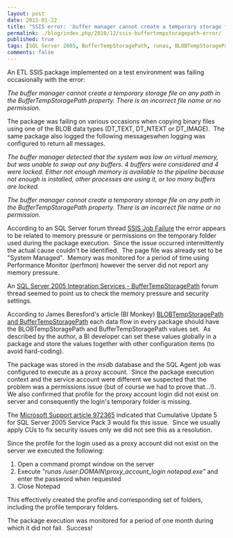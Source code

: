 ```yaml
---
layout: post
date: 2011-01-22
title: "SSIS error: 'buffer manager cannot create a temporary storage file on any path in the BufferTempStoragePath property'"
permalink: ./blog/index.php/2010/12/ssis-buffertempstoragepath-error/
published: true
tags: [SQL Server 2005, BufferTempStoragePath, runas, BLOBTempStoragePath, SSIS, Backup and Recovery, Database Administration, SQL Tools, SQL Server Integration Services]
comments: false
---
```

An ETL SSIS package implemented on a test environment was failing occasionally with the error:

*The buffer manager cannot create a temporary storage file on any path in the BufferTempStoragePath property. There is an incorrect file name or no permission.*

The package was failing on various occasions when copying binary files using one of the BLOB data types (DT_TEXT, DT_NTEXT or DT_IMAGE).  The same package also logged the following messageswhen logging was configured to return all messages.

*The buffer manager detected that the system was low on virtual memory, but was unable to swap out any buffers. 4 buffers were considered and 4 were locked. Either not enough memory is available to the pipeline because not enough is installed, other processes are using it, or too many buffers are locked.*

*The buffer manager cannot create a temporary storage file on any path in the BufferTempStoragePath property. There is an incorrect file name or no permission.*

According to an SQL Server forum thread [SSIS Job Failure](http://social.msdn.microsoft.com/Forums/en-US/sqlintegrationservices/thread/912ee1eb-8d95-4cc6-9844-cb7f56d36515) the error appears to be related to memory pressure or permissions on the temporary folder used during the package execution.  Since the issue occurred intermittently the actual cause couldn't be identified.  The page file was already set to be "System Managed".  Memory was monitored for a period of time using Performance Monitor (perfmon) however the server did not report any memory pressure.

An [SQL Server 2005 Integration Services - BufferTempStoragePath](http://www.sqlservercentral.com/Forums/Topic611028-148-1.aspx) forum thread seemed to point us to check the memory pressure and security settings.

According to James Beresford's article (BI Monkey) [BLOBTempStoragePath and BufferTempStoragePath](http://www.bimonkey.com/2008/04/blobtempstoragepath-and-buffertempstoragepath/) each data flow in every package should have the BLOBTempStoragePath and BufferTempStoragePath values set.  As described by the author, a BI developer can set these values globally in a package and store the values together with other configuration items (to avoid hard-coding).

The package was stored in the *msdb* database and the SQL Agent job was configured to execute as a proxy account.  Since the package execution context and the service account were different we suspected that the problem was a permissions issue (but of course we had to prove that...!).  We also confirmed that profile for the proxy account login did not exist on server and consequently the login's temporary folder is missing.

The [Microsoft Support article 972365](http://support.microsoft.com/kb/972365) indicated that Cumulative Update 5 for SQL Server 2005 Service Pack 3 would fix this issue.  Since we usually apply CUs to fix security issues only we did not see this as a resolution.

Since the profile for the login used as a proxy account did not exist on the server we executed the following:

1. Open a command prompt window on the server
2. Execute *"runas /user:DOMAIN\proxy_account_login notepad.exe"* and enter the password when requested
3. Close Notepad

This effectively created the profile and corresponding set of folders, including the profile temporary folders.

The package execution was monitored for a period of one month during which it did not fail.  Success!
